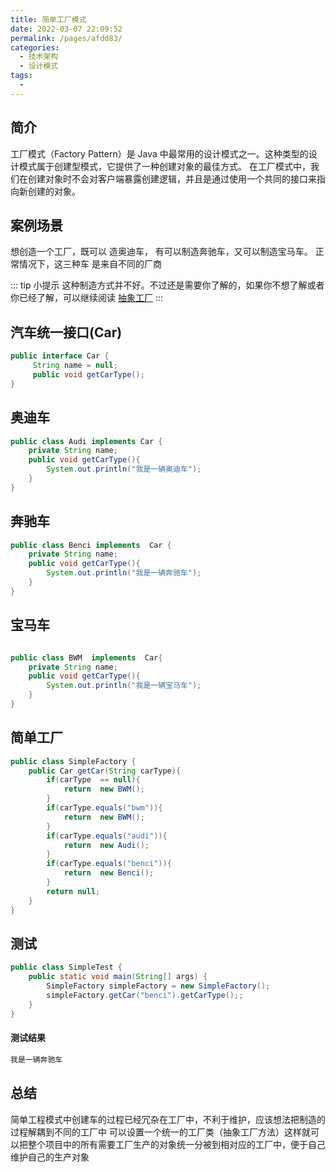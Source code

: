```yaml
---
title: 简单工厂模式
date: 2022-03-07 22:09:52
permalink: /pages/afdd83/
categories: 
  - 技术架构
  - 设计模式
tags: 
  - 
---
```

## 简介
工厂模式（Factory Pattern）是 Java 中最常用的设计模式之一。这种类型的设计模式属于创建型模式，它提供了一种创建对象的最佳方式。
在工厂模式中，我们在创建对象时不会对客户端暴露创建逻辑，并且是通过使用一个共同的接口来指向新创建的对象。

## 案例场景
想创造一个工厂，既可以 造奥迪车， 有可以制造奔驰车，又可以制造宝马车。 正常情况下，这三种车 是来自不同的厂商

::: tip 小提示
这种制造方式并不好。不过还是需要你了解的，如果你不想了解或者你已经了解，可以继续阅读 [抽象工厂](./4.抽象工厂.md)
:::

## 汽车统一接口(Car)
```java 
public interface Car {
     String name = null;
     public void getCarType();
}
```
## 奥迪车
```java 
public class Audi implements Car {
    private String name;
    public void getCarType(){
        System.out.println("我是一辆奥迪车");
    }
}
``` 
## 奔驰车
```java 
public class Benci implements  Car {
    private String name;
    public void getCarType(){
        System.out.println("我是一辆奔驰车");
    }
}
```
## 宝马车
```java 

public class BWM  implements  Car{
    private String name;
    public void getCarType(){
        System.out.println("我是一辆宝马车");
    }
}
```

## 简单工厂
```java 
public class SimpleFactory {
    public Car getCar(String carType){
        if(carType  == null){
            return  new BWM();
        }
        if(carType.equals("bwm")){
            return  new BWM();
        }
        if(carType.equals("audi")){
            return  new Audi();
        }
        if(carType.equals("benci")){
            return  new Benci();
        }
        return null;
    }
}
```

## 测试
```java 
public class SimpleTest {
    public static void main(String[] args) {
        SimpleFactory simpleFactory = new SimpleFactory();
        simpleFactory.getCar("benci").getCarType();;
    }
}
```
 #### 测试结果
```sh 
我是一辆奔驰车
```
## 总结
简单工程模式中创建车的过程已经冗杂在工厂中，不利于维护，应该想法把制造的过程解耦到不同的工厂中
可以设置一个统一的工厂类（抽象工厂方法）这样就可以把整个项目中的所有需要工厂生产的对象统一分被到相对应的工厂中，便于自己维护自己的生产对象
